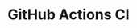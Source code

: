 # GitHub Actions CI























































































































































































































































































































































































































































































































































































































































































































































































































































































































































































































